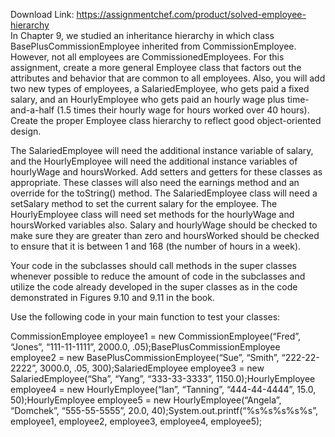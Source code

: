 Download Link: https://assignmentchef.com/product/solved-employee-hierarchy
<br>
In Chapter 9, we studied an inheritance hierarchy in which class BasePlusCommissionEmployee inherited from CommissionEmployee. However, not all employees are CommissionedEmployees. For this assignment, create a more general Employee class that factors out the attributes and behavior that are common to all employees. Also, you will add two new types of employees, a SalariedEmployee, who gets paid a fixed salary, and an HourlyEmployee who gets paid an hourly wage plus time-and-a-half (1.5 times their hourly wage for hours worked over 40 hours). Create the proper Employee class hierarchy to reflect good object-oriented design.

The SalariedEmployee will need the additional instance variable of salary, and the HourlyEmployee will need the additional instance variables of hourlyWage and hoursWorked. Add setters and getters for these classes as appropriate. These classes will also need the earnings method and an override for the toString() method. The SalariedEmployee class will need a setSalary method to set the current salary for the employee. The HourlyEmployee class will need set methods for the hourlyWage and hoursWorked variables also. Salary and hourlyWage should be checked to make sure they are greater than zero and hoursWorked should be checked to ensure that it is between 1 and 168 (the number of hours in a week).

Your code in the subclasses should call methods in the super classes whenever possible to reduce the amount of code in the subclasses and utilize the code already developed in the super classes as in the code demonstrated in Figures 9.10 and 9.11 in the book.

Use the following code in your main function to test your classes:

CommissionEmployee employee1 = new CommissionEmployee(“Fred”, “Jones”, “111-11-1111”, 2000.0, .05);BasePlusCommissionEmployee employee2 = new BasePlusCommissionEmployee(“Sue”, “Smith”, “222-22-2222”, 3000.0, .05, 300);SalariedEmployee employee3 = new SalariedEmployee(“Sha”, “Yang”, “333-33-3333”, 1150.0);HourlyEmployee employee4 = new HourlyEmployee(“Ian”, “Tanning”, “444-44-4444”, 15.0, 50);HourlyEmployee employee5 = new HourlyEmployee(“Angela”, “Domchek”, “555-55-5555”, 20.0, 40);System.out.printf(“%s%s%s%s%s”, employee1, employee2, employee3, employee4, employee5);